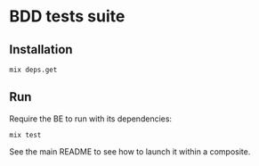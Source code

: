 # BDD tests suite

## Installation

```
mix deps.get
```

## Run

Require the BE to run with its dependencies:
```
mix test
```

See the main README to see how to launch it within a composite.
